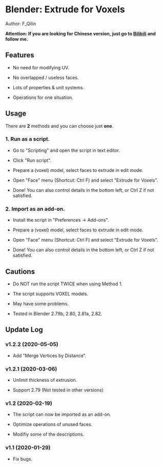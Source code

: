 # Blender: Extrude for Voxels

Author: F_Qilin

**Attention: If you are looking for Chinese version, just go to [Bilibili](https://space.bilibili.com/48122080, "This is ME!") and follow me.**

## Features

* No need for modifying UV.

* No overlapped / useless faces.

* Lots of properties & unit systems.

* Operations for one situation.

## Usage

There are **2** methods and you can choose just **one**.

### 1. Run as a script.

* Go to "Scripting" and open the script in text editor.

* Click "Run script".

* Prepare a (voxel) model, select faces to extrude in edit mode.

* Open "Face" menu (Shortcut: Ctrl F) and select "Extrude for Voxels".

* Done! You can also control details in the bottom left, or Ctrl Z if not satisfied.

### 2. Import as an add-on.

* Install the script in "Preferences -> Add-ons".

* Prepare a (voxel) model, select faces to extrude in edit mode.

* Open "Face" menu (Shortcut: Ctrl F) and select "Extrude for Voxels".

* Done! You can also control details in the bottom left, or Ctrl Z if not satisfied.

## Cautions

* Do NOT run the script TWICE when using Method 1.

* The script supports VOXEL models.

* May have some problems.

* Tested in Blender 2.79b, 2.80, 2.81a, 2.82.

## Update Log

### v1.2.2 (2020-05-05)

* Add "Merge Vertices by Distance".

### v1.2.1 (2020-03-06)

* Unlimit thickness of extrusion.

* Support 2.79 (Not tested in other versions)

### v1.2 (2020-02-19)

* The script can now be imported as an add-on.

* Optimize operations of unused faces.

* Modifiy some of the descriptions.

### v1.1 (2020-01-29)

* Fix bugs.
